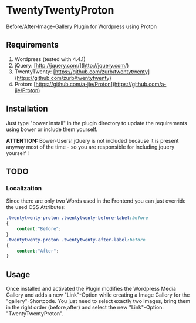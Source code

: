 # TwentyTwentyProton

Before/After-Image-Gallery Plugin for Wordpress using Proton

## Requirements
1. Wordpress (tested with 4.4.1)
2. jQuery: [http://jquery.com/](http://jquery.com/)
3. TwentyTwenty: [https://github.com/zurb/twentytwenty](https://github.com/zurb/twentytwenty)
4. Proton: [https://github.com/a-jie/Proton](https://github.com/a-jie/Proton)

## Installation
Just type "bower install" in the plugin directory to update the requirements using bower or include them yourself.

**ATTENTION:** Bower-Users! jQuery is not included because it is present anyway most of the time - so you are responsible for including jquery yourself !

## TODO
### Localization
Since there are only two Words used in the Frontend you can just override the used CSS Attributes:
```css
.twentytwenty-proton .twentytwenty-before-label:before
{
	content:"Before";
}
.twentytwenty-proton .twentytwenty-after-label:before
{
	content:"After";
}
```

## Usage
Once installed and activated the Plugin modifies the Wordpress Media Gallery and adds a new "Link"-Option while creating a Image Gallery for the "gallery"-Shortcode. You just need to select exactly two images, bring them in the right order (before,after) and select the new "Link"-Option: "TwentyTwentyProton".